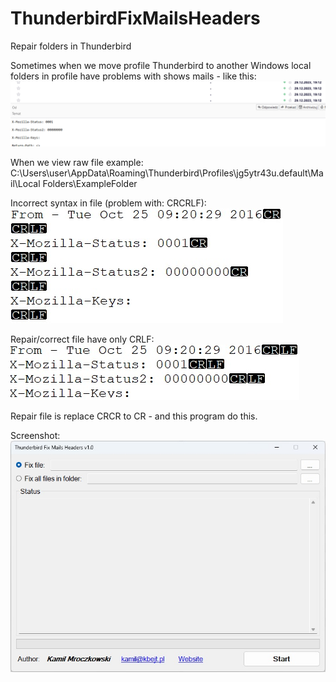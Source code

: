 # ThunderbirdFixMailsHeaders
Repair folders in Thunderbird

Sometimes when we move profile Thunderbird to another Windows local folders in profile have problems with shows mails - like this:
![](/doc/thunderbird_problem.png)

When we view raw file example: C:\Users\user\AppData\Roaming\Thunderbird\Profiles\jg5ytr43u.default\Mail\Local Folders\ExampleFolder

Incorrect syntax in file (problem with: CRCRLF):
![](/doc/file_problem.jpg)

Repair/correct file have only CRLF:
![](/doc/file_correct.jpg)

Repair file is replace CRCR to CR - and this program do this.

Screenshot:
![](/doc/screenshot.jpg)

